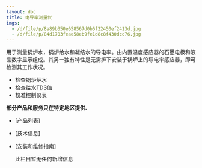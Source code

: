 ```yaml
---
layout: doc
title: 电导率测量仪
imgs:
  - /d/file/p/8a89b350e658567d0b6f22450ef2413d.jpg
  - /d/file/p/84d1703feae58eb9fe1d8c8f430dcc76.jpg
---
```


用于测量锅炉水，锅炉给水和凝结水的导电率。由内置温度感应器的石墨电极和液晶数字显示组成。其另一独有特性是无需拆下安装于锅炉上的导电率感应器，即可检测其工作状况。

- 检查锅炉炉水
- 检查给水TDS值
- 校准控制仪表

**部分产品和服务只在特定地区提供.**

- [产品列表]
- [技术信息]
- [安装和维修指南]

  此栏目暂无任何新增信息
